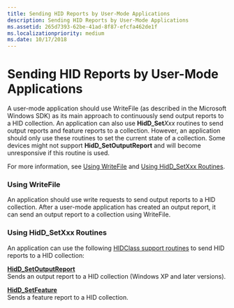 ```yaml
---
title: Sending HID Reports by User-Mode Applications
description: Sending HID Reports by User-Mode Applications
ms.assetid: 265d7393-62be-41ad-8f87-efcfa462de1f
ms.localizationpriority: medium
ms.date: 10/17/2018
---
```


# Sending HID Reports by User-Mode Applications


A user-mode application should use WriteFile (as described in the Microsoft Windows SDK) as its main approach to continuously send output reports to a HID collection. An application can also use **HidD\_Set***Xxx* routines to send output reports and feature reports to a collection. However, an application should only use these routines to set the current state of a collection. Some devices might not support **HidD\_SetOutputReport** and will become unresponsive if this routine is used.

For more information, see [Using WriteFile](#using-writefile) and [Using HidD\_SetXxx Routines](#using-hidd-setxxx-routines).

### Using WriteFile

An application should use write requests to send output reports to a HID collection. After a user-mode application has created an output report, it can send an output report to a collection using WriteFile.

### <a href="" id="using-hidd-setxxx-routines"></a>Using HidD\_SetXxx Routines

An application can use the following [HIDClass support routines](https://docs.microsoft.com/windows-hardware/drivers/ddi/index) to send HID reports to a HID collection:

<a href="" id="hidd-setoutputreport"></a>[**HidD\_SetOutputReport**](https://docs.microsoft.com/windows-hardware/drivers/ddi/hidsdi/nf-hidsdi-hidd_setoutputreport)  
Sends an output report to a HID collection (Windows XP and later versions).

<a href="" id="hidd-setfeature"></a>[**HidD\_SetFeature**](https://docs.microsoft.com/windows-hardware/drivers/ddi/hidsdi/nf-hidsdi-hidd_setfeature)  
Sends a feature report to a HID collection.

 

 




